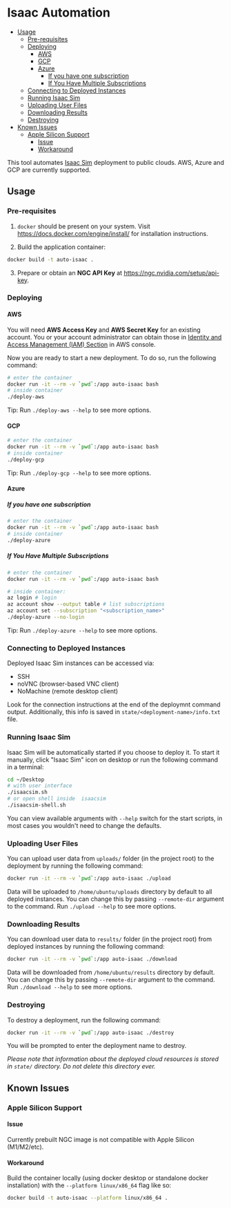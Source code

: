 
# Isaac Automation
- [Usage](#usage)
  - [Pre-requisites](#pre-requisites)
  - [Deploying](#deploying)
    - [AWS](#aws)
    - [GCP](#gcp)
    - [Azure](#azure)
      - [If you have one subscription](#if-you-have-one-subscription)
      - [If You Have Multiple Subscriptions](#if-you-have-multiple-subscriptions)
  - [Connecting to Deployed Instances](#connecting-to-deployed-instances)
  - [Running Isaac Sim](#running-isaac-sim)
  - [Uploading User Files](#uploading-user-files)
  - [Downloading Results](#downloading-results)
  - [Destroying](#destroying)
- [Known Issues](#known-issues)
  - [Apple Silicon Support](#apple-silicon-support)
    - [Issue](#issue)
    - [Workaround](#workaround)

This tool automates [Isaac Sim](https://developer.nvidia.com/isaac-sim) deployment to public clouds. AWS, Azure and GCP are currently supported.

## Usage

### Pre-requisites

1. `docker` should be present on your system. Visit <https://docs.docker.com/engine/install/> for installation instructions.

2. Build the application container:

```sh
docker build -t auto-isaac .
```

3. Prepare or obtain an **NGC API Key** at <https://ngc.nvidia.com/setup/api-key>.

### Deploying

#### AWS

You will need **AWS Access Key** and **AWS Secret Key** for an existing account. You or your account administrator can obtain those in [Identity and Access Management (IAM) Section](https://console.aws.amazon.com/iamv2/home#/home) in AWS console.

Now you are ready to start a new deployment. To do so, run the following command:

```sh
# enter the container
docker run -it --rm -v `pwd`:/app auto-isaac bash
# inside container
./deploy-aws
```

Tip: Run `./deploy-aws --help` to see more options.

#### GCP

```sh
# enter the container
docker run -it --rm -v `pwd`:/app auto-isaac bash
# inside container
./deploy-gcp
```

Tip: Run `./deploy-gcp --help` to see more options.

#### Azure

##### If you have one subscription

```sh
# enter the container
docker run -it --rm -v `pwd`:/app auto-isaac bash
# inside container
./deploy-azure
```

##### If You Have Multiple Subscriptions

```sh
# enter the container
docker run -it --rm -v `pwd`:/app auto-isaac bash

# inside container:
az login # login
az account show --output table # list subscriptions
az account set --subscription "<subscription_name>"
./deploy-azure --no-login
```

Tip: Run `./deploy-azure --help` to see more options.

### Connecting to Deployed Instances

Deployed Isaac Sim instances can be accessed via:

- SSH
- noVNC (browser-based VNC client)
- NoMachine (remote desktop client)

Look for the connection instructions at the end of the deploymnt command output. Additionally, this info is saved in `state/<deployment-name>/info.txt` file.

### Running Isaac Sim

Isaac Sim will be automatically started if you choose to deploy it. To start it manually, click "Isaac Sim" icon on desktop or run the following command in a terminal:

```sh
cd ~/Desktop
# with user interface
./isaacsim.sh
# or open shell inside  isaacsim
./isaacsim-shell.sh
```

You can view available arguments with `--help` switch for the start scripts, in most cases you wouldn't need to change the defaults.

### Uploading User Files

You can upload user data from `uploads/` folder (in the project root) to the deployment by running the following command:

```sh
docker run -it --rm -v `pwd`:/app auto-isaac ./upload
```

Data will be uploaded to `/home/ubuntu/uploads` directory by default to all deployed instances. You can change this by passing `--remote-dir` argument to the command. Run `./upload --help` to see more options.

### Downloading Results

You can download user data to `results/` folder (in the project root) from deployed instances by running the following command:

```sh
docker run -it --rm -v `pwd`:/app auto-isaac ./download
```

Data will be downloaded from `/home/ubuntu/results` directory by default. You can change this by passing `--remote-dir` argument to the command. Run `./download --help` to see more options.

### Destroying

To destroy a deployment, run the following command:

```sh
docker run -it --rm -v `pwd`:/app auto-isaac ./destroy
```

You will be prompted to enter the deployment name to destroy.

*Please note that information about the deployed cloud resources is stored in `state/` directory. Do not delete this directory ever.*

## Known Issues

### Apple Silicon Support

#### Issue

Currently prebuilt NGC image is not compatible with Apple Silicon (M1/M2/etc).

#### Workaround

Build the container locally (using docker desktop or standalone docker installation) with the `--platform linux/x86_64` flag like so:

```sh
docker build -t auto-isaac --platform linux/x86_64 .
```
